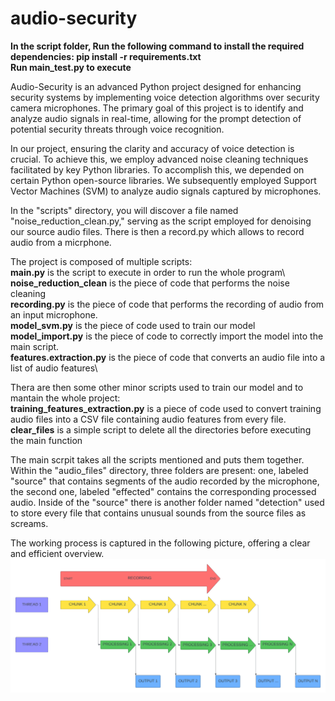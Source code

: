 # audio-security
**In the script folder, Run the following command to install the required dependencies: pip install -r requirements.txt** \
**Run main_test.py to execute**


Audio-Security is an advanced Python project designed for enhancing security systems by implementing voice detection algorithms over security camera microphones. The primary goal of this project is to identify and analyze audio signals in real-time, allowing for the prompt detection of potential security threats through voice recognition.

In our project, ensuring the clarity and accuracy of voice detection is crucial. To achieve this, we employ advanced noise cleaning techniques facilitated by key Python libraries.
To accomplish this, we depended on certain Python open-source libraries.
We subsequently employed Support Vector Machines (SVM) to analyze audio signals captured by microphones.



In the "scripts" directory, you will discover a file named "noise_reduction_clean.py," serving as the script employed for denoising our source audio files. There is then a record.py which allows to record audio from a micrphone.

The project is composed of multiple scripts:\
**main.py** is the script to execute in order to run the whole program\ 
**noise_reduction_clean** is the piece of code that performs the noise cleaning\
**recording.py** is the piece of code that performs the recording of audio from an input microphone.\
**model_svm.py** is the piece of code used to train our model\
**model_import.py** is the piece of code to correctly import the model into the main script.\
**features.extraction.py** is the piece of code that converts an audio file into a list of audio features\

Thera are then some other minor scripts used to train our model and to mantain the whole project:\
**training_features_extraction.py** is a piece of code used to convert training audio files into a CSV file containing audio features from every file.\
**clear_files** is a simple script to delete all the directories before executing the main function



The main scrpit takes all the scripts mentioned and puts them together. Within the "audio_files" directory, three folders are present: one, labeled "source" that contains segments of the audio recorded by the microphone, the second one, labeled "effected" contains the corresponding processed audio. Inside of the "source" there is another folder named "detection" used to store every file that contains unusual sounds from the source files as screams.

The working process is captured in the following picture, offering a clear and efficient overview.\
![Working process](https://github.com/pradeeparoulmoji/audio-security/blob/main/pictures/recording%20process.png)






